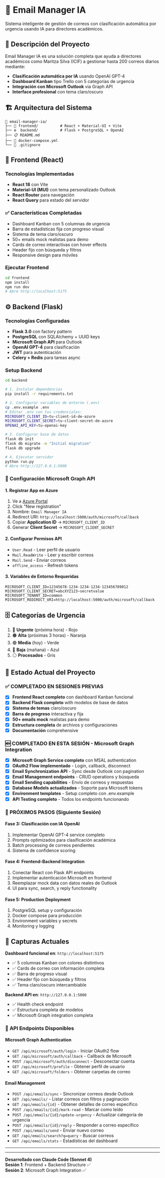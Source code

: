 # 📧 Email Manager IA

Sistema inteligente de gestión de correos con clasificación automática por urgencia usando IA para directores académicos.

## 🎯 Descripción del Proyecto

Email Manager IA es una solución completa que ayuda a directores académicos como Maritza Silva (ICIF) a gestionar hasta 200 correos diarios mediante:

- **Clasificación automática por IA** usando OpenAI GPT-4
- **Dashboard Kanban** tipo Trello con 5 categorías de urgencia
- **Integración con Microsoft Outlook** via Graph API
- **Interface profesional** con tema claro/oscuro

## 🏗️ Arquitectura del Sistema

```
📁 email-manager-ia/
├── 🎨 frontend/          # React + Material-UI + Vite
├── ⚙️  backend/          # Flask + PostgreSQL + OpenAI
├── 📋 README.md
├── 🐳 docker-compose.yml
└── 📄 .gitignore
```

## 🎨 Frontend (React)

### Tecnologías Implementadas
- **React 18** con Vite
- **Material-UI (MUI)** con tema personalizado Outlook
- **React Router** para navegación
- **React Query** para estado del servidor

### ✅ Características Completadas
- Dashboard Kanban con 5 columnas de urgencia
- Barra de estadísticas fija con progreso visual
- Sistema de tema claro/oscuro
- 50+ emails mock realistas para demo
- Cards de correo interactivas con hover effects
- Header fijo con búsqueda y filtros
- Responsive design para móviles

### Ejecutar Frontend
```bash
cd frontend
npm install
npm run dev
# Abre http://localhost:5175
```

## ⚙️ Backend (Flask)

### Tecnologías Configuradas
- **Flask 3.0** con factory pattern
- **PostgreSQL** con SQLAlchemy + UUID keys
- **Microsoft Graph API** para Outlook
- **OpenAI GPT-4** para clasificación
- **JWT** para autenticación
- **Celery + Redis** para tareas async

### Setup Backend
```bash
cd backend

# 1. Instalar dependencias
pip install -r requirements.txt

# 2. Configurar variables de entorno (.env)
cp .env.example .env
# Editar .env con tus credenciales:
MICROSOFT_CLIENT_ID=tu-client-id-de-azure
MICROSOFT_CLIENT_SECRET=tu-client-secret-de-azure
OPENAI_API_KEY=tu-openai-key

# 3. Configurar base de datos
flask db init
flask db migrate -m "Initial migration"
flask db upgrade

# 4. Ejecutar servidor
python run.py
# Abre http://127.0.0.1:5000
```

### 🔧 **Configuración Microsoft Graph API**

#### **1. Registrar App en Azure**
1. Ve a [Azure Portal](https://portal.azure.com/#blade/Microsoft_AAD_RegisteredApps)
2. Click "New registration"
3. Nombre: `Email Manager IA`
4. Redirect URI: `http://localhost:5000/auth/microsoft/callback`
5. Copiar **Application ID** → `MICROSOFT_CLIENT_ID`
6. Generar **Client Secret** → `MICROSOFT_CLIENT_SECRET`

#### **2. Configurar Permisos API**
- `User.Read` - Leer perfil de usuario
- `Mail.ReadWrite` - Leer y escribir correos
- `Mail.Send` - Enviar correos
- `offline_access` - Refresh tokens

#### **3. Variables de Entorno Requeridas**
```env
MICROSOFT_CLIENT_ID=12345678-1234-1234-1234-123456789012
MICROSOFT_CLIENT_SECRET=abcXYZ123~secretvalue
MICROSOFT_TENANT_ID=common
MICROSOFT_REDIRECT_URI=http://localhost:5000/auth/microsoft/callback
```

## 🗄️ Categorías de Urgencia

1. 🔴 **Urgente** (próxima hora) - Rojo
2. 🟠 **Alta** (próximas 3 horas) - Naranja
3. 🟢 **Media** (hoy) - Verde
4. 🔵 **Baja** (mañana) - Azul
5. ⚪ **Procesados** - Gris

## 🚀 Estado Actual del Proyecto

### ✅ **COMPLETADO EN SESIONES PREVIAS**
- [x] **Frontend React completo** con dashboard Kanban funcional
- [x] **Backend Flask completo** with modelos de base de datos
- [x] **Sistema de temas** claro/oscuro
- [x] **Barra de progreso** interactiva y fija
- [x] **50+ emails mock** realistas para demo
- [x] **Estructura completa** de archivos y configuraciones
- [x] **Documentación** comprehensive

### 🆕 **COMPLETADO EN ESTA SESIÓN - Microsoft Graph Integration**
- [x] **Microsoft Graph Service completo** con MSAL authentication
- [x] **OAuth2 Flow implementado** - Login, callback, disconnect
- [x] **Email Synchronization API** - Sync desde Outlook con pagination
- [x] **Email Management endpoints** - CRUD operations y búsqueda
- [x] **Email Sending capabilities** - Envío de correos y respuestas
- [x] **Database Models actualizados** - Soporte para Microsoft tokens
- [x] **Environment templates** - Setup completo con .env.example
- [x] **API Testing completo** - Todos los endpoints funcionando

### 🔄 **PRÓXIMOS PASOS (Siguiente Sesión)**

#### **Fase 3: Clasificación con IA OpenAI**
1. Implementar OpenAI GPT-4 service completo
2. Prompts optimizados para clasificación académica
3. Batch processing de correos pendientes
4. Sistema de confidence scoring

#### **Fase 4: Frontend-Backend Integration**
1. Conectar React con Flask API endpoints
2. Implementar autenticación Microsoft en frontend
3. Reemplazar mock data con datos reales de Outlook
4. UI para sync, search, y reply functionality

#### **Fase 5: Production Deployment**
1. PostgreSQL setup y configuración
2. Docker compose para producción
3. Environment variables y secrets
4. Monitoring y logging

## 🎨 Capturas Actuales

**Dashboard funcional en**: `http://localhost:5175`
- ✅ 5 columnas Kanban con colores distintivos
- ✅ Cards de correo con información completa  
- ✅ Barra de progreso visual
- ✅ Header fijo con búsqueda y filtros
- ✅ Tema claro/oscuro intercambiable

**Backend API en**: `http://127.0.0.1:5000`
- ✅ Health check endpoint
- ✅ Estructura completa de modelos
- ✅ Microsoft Graph integration completa

### 🔗 **API Endpoints Disponibles**

#### **Microsoft Graph Authentication**
- `GET /api/microsoft/auth/login` - Iniciar OAuth2 flow
- `GET /api/microsoft/auth/callback` - Callback de Microsoft
- `POST /api/microsoft/auth/disconnect` - Desconectar cuenta
- `GET /api/microsoft/profile` - Obtener perfil de usuario
- `GET /api/microsoft/folders` - Obtener carpetas de correo

#### **Email Management**
- `POST /api/emails/sync` - Sincronizar correos desde Outlook
- `GET /api/emails/` - Listar correos con filtros y paginación
- `GET /api/emails/{id}` - Obtener detalles de correo específico
- `POST /api/emails/{id}/mark-read` - Marcar como leído
- `POST /api/emails/{id}/update-urgency` - Actualizar categoría de urgencia
- `POST /api/emails/{id}/reply` - Responder a correo específico
- `POST /api/emails/send` - Enviar nuevo correo
- `GET /api/emails/search?q=query` - Buscar correos
- `GET /api/emails/stats` - Estadísticas del dashboard

---

---

**Desarrollado con Claude Code (Sonnet 4)**  
**Sesión 1**: Frontend + Backend Structure ✅  
**Sesión 2**: Microsoft Graph Integration ✅
